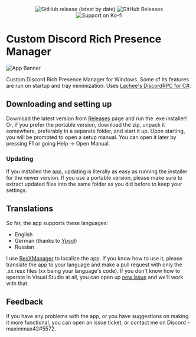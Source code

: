 <p align=center>
<img alt="GitHub release (latest by date)" src="https://img.shields.io/github/v/release/maximmax42/Discord-CustomRP?color=19e2e2&label=latest%20version&logo=github"> <img alt="GitHub Releases" src="https://img.shields.io/github/downloads/maximmax42/Discord-CustomRP/latest/total?color=19e2e2&label=downloads&logo=github">
<br>
<img alt="Support on Ko-fi" src="https://img.shields.io/badge/support%20on-ko--fi-19e2e2?logo=ko-fi&link=https://ko-fi.com/maximmax42"> 
</p>

# Custom Discord Rich Presence Manager
![App Banner](https://customrp.maximmax42.ru/assets/screenshot.png)

Custom Discord Rich Presence Manager for Windows. Some of its features are run on startup and tray minimization. Uses [Lachee's DiscordRPC for C#](https://github.com/Lachee/discord-rpc-csharp).

## Downloading and setting up
Download the latest version from [Releases](https://github.com/maximmax42/Discord-CustomRP/releases) page and run the .exe installer! Or, if you prefer the portable version, download the zip, unpack it somewhere, preferably in a separate folder, and start it up. Upon starting, you will be prompted to open a setup manual. You can open it later by pressing F1 or going Help -> Open Manual.
### Updating
If you installed the app, updating is literally as easy as running the installer for the newer version. If you use a portable version, please make sure to extract updated files into the same folder as you did before to keep your settings.

## Translations
So far, the app supports these languages:
* English
* German (thanks to [Ypsol](https://www.youtube.com/channel/UCxGqMDnXnEyVt4yugLeBpgA))
* Russian

I use [ResXManager](https://marketplace.visualstudio.com/items?itemName=TomEnglert.ResXManager) to localize the app. If you know how to use it, please translate the app to your language and make a pull request with only the .xx.resx files (xx being your language's code). If you don't know how to operate in Visual Studio at all, you can open up [new issue](https://github.com/maximmax42/Discord-CustomRP/issues/new) and we'll work with that.

## Feedback
If you have any problems with the app, or you have suggestions on making it more functional, you can open an issue ticket, or contact me on Discord - maximmax42#5572.
